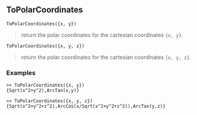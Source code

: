 ## ToPolarCoordinates

```
ToPolarCoordinates({x, y})
```

> return the polar coordinates for the cartesian coordinates `{x, y}`.

```
ToPolarCoordinates({x, y, z})
```
 
> return the polar coordinates for the cartesian coordinates `{x, y, z}`.

### Examples

```
>> ToPolarCoordinates({x, y})
{Sqrt(x^2+y^2),ArcTan(x,y)}

>> ToPolarCoordinates({x, y, z})
{Sqrt(x^2+y^2+z^2),ArcCos(x/Sqrt(x^2+y^2+z^2)),ArcTan(y,z)}
```
  